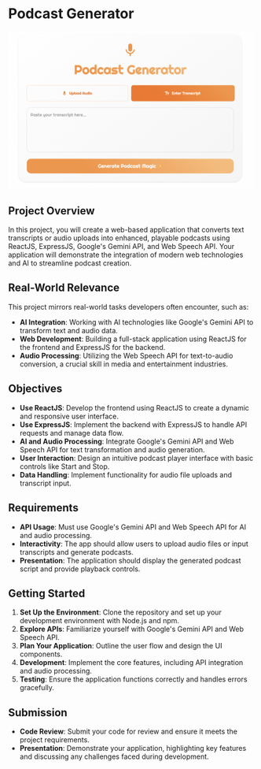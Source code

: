 # Podcast Generator

<img src="./assets/podcast.png" alt="Podcast Generator Logo" width="500">


## Project Overview
In this project, you will create a web-based application that converts text transcripts or audio uploads into enhanced, playable podcasts using ReactJS, ExpressJS, Google's Gemini API, and Web Speech API. Your application will demonstrate the integration of modern web technologies and AI to streamline podcast creation.

## Real-World Relevance
This project mirrors real-world tasks developers often encounter, such as:

- **AI Integration**: Working with AI technologies like Google's Gemini API to transform text and audio data.
- **Web Development**: Building a full-stack application using ReactJS for the frontend and ExpressJS for the backend.
- **Audio Processing**: Utilizing the Web Speech API for text-to-audio conversion, a crucial skill in media and entertainment industries.

## Objectives
- **Use ReactJS**: Develop the frontend using ReactJS to create a dynamic and responsive user interface.
- **Use ExpressJS**: Implement the backend with ExpressJS to handle API requests and manage data flow.
- **AI and Audio Processing**: Integrate Google's Gemini API and Web Speech API for text transformation and audio generation.
- **User Interaction**: Design an intuitive podcast player interface with basic controls like Start and Stop.
- **Data Handling**: Implement functionality for audio file uploads and transcript input.

## Requirements
- **API Usage**: Must use Google's Gemini API and Web Speech API for AI and audio processing.
- **Interactivity**: The app should allow users to upload audio files or input transcripts and generate podcasts.
- **Presentation**: The application should display the generated podcast script and provide playback controls.

## Getting Started
1. **Set Up the Environment**: Clone the repository and set up your development environment with Node.js and npm.
2. **Explore APIs**: Familiarize yourself with Google's Gemini API and Web Speech API.
3. **Plan Your Application**: Outline the user flow and design the UI components.
4. **Development**: Implement the core features, including API integration and audio processing.
5. **Testing**: Ensure the application functions correctly and handles errors gracefully.

## Submission
- **Code Review**: Submit your code for review and ensure it meets the project requirements.
- **Presentation**: Demonstrate your application, highlighting key features and discussing any challenges faced during development.
